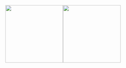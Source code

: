 <!-- ### Hi there 👋 -->

<!--
**symant233/symant233** is a ✨ _special_ ✨ repository because its `README.md` (this file) appears on your GitHub profile.

Here are some ideas to get you started:

- 🔭 I’m currently working on ...
- 🌱 I’m currently learning ...
- 👯 I’m looking to collaborate on ...
- 🤔 I’m looking for help with ...
- 💬 Ask me about ...
- 📫 How to reach me: ...
- 😄 Pronouns: ...
- ⚡ Fun fact: ...
-->

<img src="https://github-readme-stats.vercel.app/api?username=symant233&count_private=true&show_icons=true&hide_border=true&hide=stars" height="180" /><img src="https://github-readme-stats.vercel.app/api/top-langs/?username=symant233&langs_count=8&hide=html,css&layout=compact&hide_border=true&card_width=300" height="180" />


